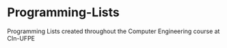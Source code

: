 # Programming-Lists
Programming Lists created throughout the Computer Engineering course at CIn-UFPE

